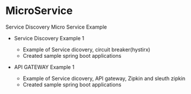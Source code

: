 # MicroService
Service Discovery Micro Service Example

- Service Discovery Example 1

	- Example of Service dicovery, circuit breaker(hystirx)
	- Created sample spring boot applications

- API GATEWAY Example 1

	- Example of Service dicovery, API gateway, Zipkin and sleuth zipkin 
	- Created sample spring boot applications 



